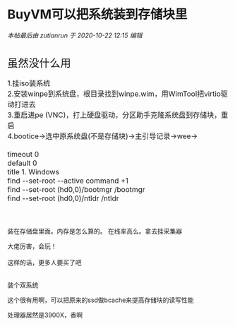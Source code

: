 # BuyVM可以把系统装到存储块里


<i class="pstatus"> 本帖最后由 zutianrun 于 2020-10-22 12:15 编辑 </i><br />
<br />
<img id="aimg_U8uAh" onclick="zoom(this, this.src, 0, 0, 0)" class="zoom" src="https://i.loli.net/2020/10/22/Hgm3eLxSMU4PBYG.jpg" onmouseover="img_onmouseoverfunc(this)" onload="thumbImg(this)" border="0" alt="" /><br />
<br />
<font size="5">虽然没什么用</font> <img src="static/image/smiley/default/lol.gif" smilieid="12" border="0" alt="" /> <br />
<br />
<font size="3">1.挂iso装系统<br />
2.安装winpe到系统盘，根目录找到winpe.wim，用WimTool把virtio驱动打进去<br />
3.重启进pe (VNC)，打上硬盘驱动，分区助手克隆系统盘到存储块，重启<br />
4.bootice-&gt;选中原系统盘(不是存储块)-&gt;主引导记录-&gt;wee-&gt;<br />
<br />
timeout 0<br />
default 0<br />
title 1. Windows<br />
find --set-root --active command +1<br />
find --set-root (hd0,0)/bootmgr /bootmgr<br />
find --set-root (hd0,0)/ntldr /ntldr<br />
<br />
<br />
</font>

装在存储盘里面。内存是怎么算的。 在线率高么。拿去挂采集器

大佬厉害，会玩！<br />
<br />
这样的话，更多人要买了吧<br />
<br />
<img src="static/image/smiley/default/lol.gif" smilieid="12" border="0" alt="" /><img src="static/image/smiley/default/lol.gif" smilieid="12" border="0" alt="" /><img src="static/image/smiley/default/lol.gif" smilieid="12" border="0" alt="" />

装个双系统

这个很有用啊，可以把原来的ssd做bcache来提高存储块的读写性能

处理器居然是3900X，香啊
